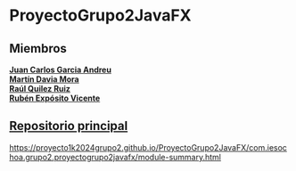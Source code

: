 # ProyectoGrupo2JavaFX

## Miembros
[**Juan Carlos Garcia Andreu**](https://github.com/JuanCarlosgarcia86) \
[**Martín Davia Mora**](https://github.com/Apolonelche) \
[**Raúl Quilez Ruiz**](https://github.com/Quilez42) \
[**Rubén Expósito Vicente**](https://github.com/Rebirzt)

## [Repositorio principal](https://github.com/Proyecto1K2024Grupo2/ProyectoGrupo2_2024)
https://proyecto1k2024grupo2.github.io/ProyectoGrupo2JavaFX/com.iesochoa.grupo2.proyectogrupo2javafx/module-summary.html
